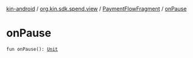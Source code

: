 [kin-android](../../index.md) / [org.kin.sdk.spend.view](../index.md) / [PaymentFlowFragment](index.md) / [onPause](./on-pause.md)

# onPause

`fun onPause(): `[`Unit`](https://kotlinlang.org/api/latest/jvm/stdlib/kotlin/-unit/index.html)